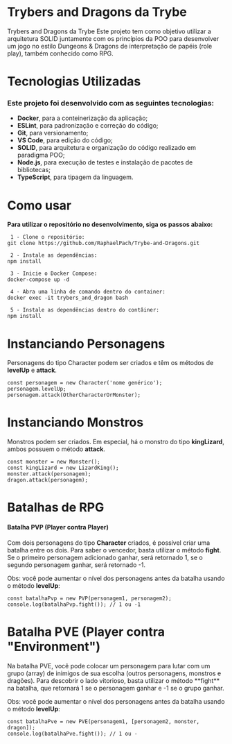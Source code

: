 <h1>Trybers and Dragons da Trybe</h1>

Trybers and Dragons da Trybe
Este projeto tem como objetivo utilizar a arquitetura SOLID juntamente com os princípios da POO para desenvolver um jogo no estilo Dungeons & Dragons de interpretação de papéis (role play), também conhecido como RPG.

<h1> Tecnologias Utilizadas </h1>

<h3>Este projeto foi desenvolvido com as seguintes tecnologias:</h3>

+ **Docker**, para a conteinerização da aplicação;
+ **ESLint**, para padronização e correção do código;
+ **Git**, para versionamento;
+ **VS Code**, para edição do código;
+ **SOLID**, para arquitetura e organização do código realizado em paradigma POO;
+ **Node.js**, para execução de testes e instalação de pacotes de bibliotecas;
+ **TypeScript**, para tipagem da linguagem.

<h1>Como usar</h1>

**Para utilizar o repositório no desenvolvimento, siga os passos abaixo:**
```
 1 - Clone o repositório:
git clone https://github.com/RaphaelPach/Trybe-and-Dragons.git

 2 - Instale as dependências:
npm install

 3 - Inicie o Docker Compose:
docker-compose up -d

 4 - Abra uma linha de comando dentro do container:
docker exec -it trybers_and_dragon bash

 5 - Instale as dependências dentro do contâiner:
npm install
```

<h1> Instanciando Personagens </h1>

Personagens do tipo Character podem ser criados e têm os métodos de **levelUp** e **attack**.

```
const personagem = new Character('nome genérico');
personagem.levelUp;
personagem.attack(OtherCharacterOrMonster);
```

<h1> Instanciando Monstros </h1>

Monstros podem ser criados. Em especial, há o monstro do tipo **kingLizard**, ambos possuem o método **attack**.
```
const monster = new Monster();
const kingLizard = new LizardKing();
monster.attack(personagem);
dragon.attack(personagem);
```

<h1>Batalhas de RPG</h1>
<h4>Batalha PVP (Player contra Player)</h4>

Com dois personagens do tipo **Character** criados, é possível criar uma batalha entre os dois. Para saber o vencedor, basta utilizar o método **fight**. Se o primeiro personagem adicionado ganhar, será retornado 1, se o segundo personagem ganhar, será retornado -1.

Obs: você pode aumentar o nível dos personagens antes da batalha usando o método **levelUp**:
```
const batalhaPvp = new PVP(personagem1, personagem2);
console.log(batalhaPvp.fight()); // 1 ou -1
```

<h1>Batalha PVE (Player contra "Environment")</h1>
Na batalha PVE, você pode colocar um personagem para lutar com um grupo (array) de inimigos de sua escolha (outros personagens, monstros e dragões). Para descobrir o lado vitorioso, basta utilizar o método **fight** na batalha, que retornará 1 se o personagem ganhar e -1 se o grupo ganhar.

Obs: você pode aumentar o nível dos personagens antes da batalha usando o método **levelUp**:
```
const batalhaPve = new PVE(personagem1, [personagem2, monster, dragon]);
console.log(batalhaPve.fight()); // 1 ou -
```





